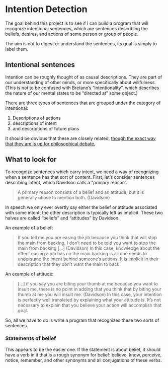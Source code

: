 # Intention Detection

The goal behind this project is to see if I can build a program that will recognize intentional sentences, which are sentences describing the beliefs, desires, and actions of some person or group of people.

The aim is not to digest or understand the sentences, its goal is simply to label them.

## Intentional sentences

Intention can be roughly thought of as causal descriptions. They are part of our understanding of other minds, or more specifically about willfulness. (This is not to be confused with Bretano’s “intentionality”, which describes the nature of our mental states to be “directed at” some object.)

There are three types of sentences that are grouped under the category of intentional:

1. Descriptions of actions
2. descriptions of intent
3. and descriptions of future plans

It should be obvious that these are closely related, [though the exact way that they are is up for philosophical debate.](http://plato.stanford.edu/entries/intention/)

## What to look for

To recognize sentences which carry intent, we need a way of recognizing when a sentence has that sort of content. First, let’s consider sentences describing intent, which Davidson calls a “primary reason”.

> A primary reason consists of a belief and an attitude, but it is generally otiose to mention both. (Davidson)

In speech we only ever overtly say either the belief or attitude associated with some intent, the other description is typically left as implicit. These two halves are called “beliefs” and “attitudes” by Davidson.

An example of a belief:
> If you tell me you are easing the jib because you think that will stop the main from backing, I don’t need to be told you want to stop the main from backing […] (Davidson)
In this case, knowledge about the effect easing a job has on the main backing is all one needs to understand the intent behind someone’s actions. It is implicit in their description that they don’t want the main to back.

An example of attitude:
> […] if you say you are biting your thumb at me because you want to insult me, there is no point in adding that you think that by biting your thumb at me you will insult me. (Davidson)
In this case, your intention is perfectly well translated by explaining what your attitude is. It’s not necessary to explain that you believe your action will accomplish that goal.

So, all we have to do is write a program that recognizes these two sorts of sentences.

### Statements of belief

This appears to be the easier one. If the statement is about belief, it should have a verb in it that is a rough synonym for belief: believe, know, perceive, notice, remember, and other synonyms and all conjugations of these verbs.